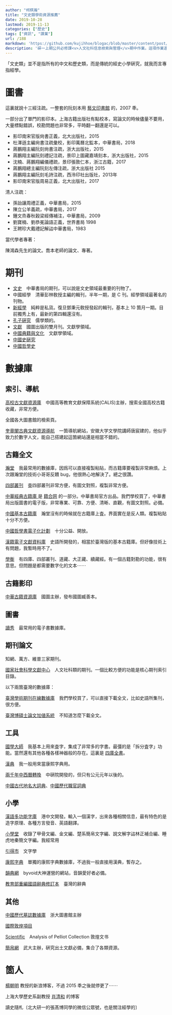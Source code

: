 ```yaml
---
author: "柯棋瀚"
title: "文史類學術資源推薦"
date: 2019-10-28
lastmod: 2019-11-13
categories: ["歷史"]
tags: ["資訊", "課業"]
url: /188
markdown: 'https://github.com/kujihhoe/blogac/blob/master/content/post/188資源.md'
description: '硏一上期公共必修課<v>人文社科信息檢索與管理</v>期中作業。這項作業還是很有用，藉此機會把收藏夾裏的東西整理一下分享給大家。歡迎補充。國內的數據庫只面對機構用戶開放，但我還是希望能夠限量免費向公眾開放。'
---
```


「文史類」並不是指所有的中文和歷史類，而是傳統的經史小學硏究，就我而言專指經學。

# 圖書

這裏就說十三經注疏。一整套的阮刻本用 [藝文印書館](https://book.douban.com/subject/3676839/) 的，2007 秊。

一部分出了單門的影印本。上海古籍出版社有點校本，寫論文的時候儘量不要用，大量標點錯誤，校勘問題也非常多，平時翻一翻還是可以。

- <v>影印南宋官版尙書正義</v>，北大出版社，2015
- 杜澤遜主編<v>尙書注疏彙校</v>，影印萬曆北監本，中華書局，2018  
- 蔣鵬翔主編<v>阮刻尙書注疏</v>，浙大出版社，2015
- 蔣鵬翔主編<v>阮刻禮記注疏</v>，景印上圖藏嘉靖刻本，浙大出版社，2015
- 沈楠、蔣鵬翔編<v>儀禮疏</v>，景印張敦仁本，浙江古籍，2017
- 蔣鵬翔總主編<v>阮刻左傳注疏</v>，浙大出版社  2015
- 蔣鵬翔主編<v>阮刻毛詩注疏</v>，西泠印社出版社，2013年
- <v>影印南宋官版周易正義</v>，北大出版社，2017

清人注疏：

- 孫詒讓<v>周禮正義</v>，中華書局，2015
- 陳立<v>公羊義疏</v>，中華書局，2017
- 鍾文烝<v>春秋穀梁經傳補注</v>，中華書局，2009
- 劉寶楠、劉恭冕<v>論語正義</v>，世界書局  1998
- 王聘珍<v>大戴禮記解詁</v>中華書局，1983

當代學者專著：

陳鴻森先生的論文。喬本老師的論文、專著。

# 期刊

- [文史](http://navi.cnki.net/KNavi/JournalDetail?pcode=CJFD&pykm=WSWS)　中華書局的期刊，可以說是文史領域最重要的刊物了。
- 中國經學　清華彭林敎授主編的輯刊，半年一期，是 C 刊。經學領域最著名的刊物。
- [新經學](https://book.duxiu.com/bookDetail.jsp?dxNumber=000017628958&d=EE1C2A3004E9018EE481533F9315CD21&fenlei=22010106&sw=%E6%96%B0%E7%B6%93%E5%AD%B8)　純粹是私貨。復旦鄧秉元敎授發起的輯刊，基本上 10 箇月一期。目前獨秀上有，最新的第四輯還沒有。
- [孔子硏究](http://navi.cnki.net/knavi/JournalDetail?pcode=CJFD&pykm=KZYJ)　儒學類的。
- [文獻](http://navi.cnki.net/KNavi/JournalDetail?pcode=CJFD&pykm=WNXI)　國圖出版的雙月刊。文獻學領域。
- [中國典籍與文化](http://navi.cnki.net/KNavi/JournalDetail?pcode=CJFD&pykm=DJWH)　文獻學領域。
- [中國史硏究](http://navi.cnki.net/knavi/JournalDetail?pcode=CJFD&pykm=ZGSJ)　
- [中國哲學史](http://navi.cnki.net/knavi/JournalDetail?pcode=CJFD&pykm=ZZXS)　

# 數據庫

## 索引、導航

[高校古文獻資源庫](http://rbsc.calis.edu.cn:8086/aopac/jsp/indexXyjg.jsp)　中國高等教育文獻保障系統(CALIS)主辦，搜索全國高校古籍收藏，非常方便。

全國各大圖書館的檢索頁。

[奎章閣古典文獻資源導航](http://kuizhangge.cn)　一箇導航網站，安徽大学文學院講師唐宸建的，他似乎致力於數字人文，能自己搭建起這箇網站還是相當不錯的。

## 古籍全文

[瀚堂](http://www.hytung.cn/)　我最常用的數據庫，因爲可以直接複製粘貼，而古籍庫要複製非常麻煩。上次跟瀚堂的技術小哥哥反饋 bug，他很熱心地解決了。總之很讚。

[四部叢刊](https://gujiku.unihan.com.cn/Products/Read/SBCK)　査四部叢刊非常方便，有圖文對照，複製非常方便。

[中華經典古籍庫 ](http://publish.ancientbooks.cn/docShuju/platformSublibIndex.jspx?libId=6)是 [籍合网](http://www.ancientbooks.cn/home) 的一部分。中華書局官方出品。我們學校買了，中華書局出版圖書的電子版，非常專業、可靠、方便、清晰、直觀，有圖文對照。必備。

[中國基本古籍庫](http://dh.ersjk.com/spring/front/read)　瀚堂沒有的時候就在古籍庫上査。界面實在是反人類。複製粘貼十分不方便。

[中國哲學書電子化計劃](https://ctext.org/shang-shu/zh)　十分公益、開放。

[漢籍電子文獻資料庫](http://hanchi.ihp.sinica.edu.tw/ihpc/hanjiquery?@42^1189356589^90^^^../hanjimg/hanji.htm)　史語所開發的，相當於臺灣版的基本古籍庫。但好像技術上有問題，我暫時用不了。

[學衡](http://www.xueheng.net)　有四庫、四部叢刊、道藏、大正藏、續藏經。有一個古籍對勘的功能，很有意思。但問題是都需要數字化的文本⋯⋯

## 古籍影印

[中華古籍資源庫](http://mylib.nlc.cn/web/guest/shanbenjiaojuan)　國圖主辦，發布國圖臧善本。

## 圖書

[讀秀](http://www.duxiu.com/)　最常用的電子書數據庫。

## 期刊論文

知網、萬方、維普三家期刊。

[國家社會科學文獻中心](http://www.ncpssd.org/journal/index.aspx)　人文社科類的期刊。一個比較方便的功能是核心期刊索引目錄。

以下兩箇臺灣的數據庫：

[臺灣學術期刊在線數據庫](http://www.twscholar.com/)　我們學校買了，可以直接下載全文，比如<v>史語所集刊</v>，很方便。

[臺灣博碩士論文加値系統](http://etds.ncl.edu.tw/cgi-bin/gs32/gsweb.cgi/ccd=rafWek/registry)　不知道怎麼下載全文。

## 工具

[國學大師](http://www.guoxuedashi.com/)　我基本上用來査字，集成了非常多的字書。最彊的是「拆分査字」功能。當然還有其他各種各樣神器般的存在。這裏是 [四庫全書](http://skqs.guoxuedashi.com/)。

[漢典](http://www.zdic.net/)　我一般用來當康熙字典用。　

[兩千年中西曆轉換](http://sinocal.sinica.edu.tw/)　中硏院開發的，但只有公元元年以後的。

[中國古代地名大詞典](http://www.gg-art.com/dictionary/)、[中國歷代職官詞典](http://www.gg-art.com/dictionary/index.php?bookid=117&columns=2)

## 小學

[漢語多功能字庫](http://humanum.arts.cuhk.edu.hk/Lexis/lexi-mf/oraclePiece.php)　港中文開發。輸入一個漢字，出來各種相關信息，最有特色的是造字原理、各種方言發音、英語翻譯。

[小學堂](http://xiaoxue.iis.sinica.edu.tw/yanbian)　收錄了甲骨文編、金文編、楚系簡帛文字編、說文解字詁林正補合編、睡虎地秦簡文字編。我經常用

[引得市](http://www.mebag.com/index/)　文字學

[康熙字典](http://kangxi.adcs.org.tw/kangxizidian/)　單獨的康熙字典數據庫，不過我一般直接用漢典，暫存之。

[韻典網](http://ytenx.org)　byvoid大神運營的網站，音韻愛好者必備。

[教育部重編國語辭典修訂本](http://dict.revised.moe.edu.tw/cgi-bin/cbdic/gsweb.cgi?ccd=CUdf6p&o=e0&sec=sec1&index=1)　臺灣的辭典

## 其他

[中國歷代墓誌數據庫](http://csid.zju.edu.cn/tomb/)　浙大圖書館主辦

[國際敦煌項目](http://idp.nlc.cn/database/search_results.a4d?uid=-77351689816;random=41)

[Scientific](http://www.afc.ryukoku.ac.jp/pelliot/contents_date3.html)　Analysis of Pelliot Collection 敦煌文书

[簡帛網](http://www.bsm.org.cn/)　武大主辦，硏究出土文獻必備，集合了各類資源。

# 箇人

[楊朝明](http://blog.sina.com.cn/qfsdyangchaoming) 教授的新浪博客，不過 2015 秊之後就停更了⋯⋯

上海大學歷史系副教授 [肖清和](http://xiaoqh.cn/) 的博客

讀史隨札〔北大研一的張髙博同學的微信公眾號，也是關注經學的〕